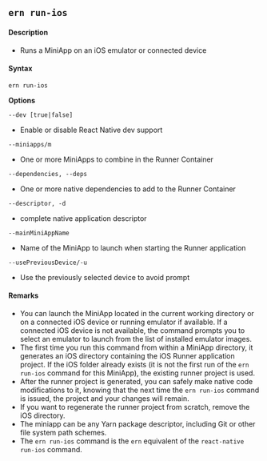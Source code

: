 ## `ern run-ios`

#### Description

* Runs a MiniApp on an iOS emulator or connected device  

#### Syntax

`ern run-ios`

**Options**  

 `--dev [true|false]`
 * Enable or disable React Native dev support
 
 `--miniapps/m`
 * One or more MiniApps to combine in the Runner Container
 
 `--dependencies, --deps`
 * One or more native dependencies to add to the Runner Container
 
 `--descriptor, -d`
 * complete native application descriptor
 
 `--mainMiniAppName`
 * Name of the MiniApp to launch when starting the Runner application
 
 `--usePreviousDevice/-u`
 * Use the previously selected device to avoid prompt

#### Remarks

* You can launch the MiniApp located in the current working directory or on a connected iOS device or running emulator if available. If a connected iOS device is not available, the command prompts you to select an emulator to launch from the list of installed emulator images.  
* The first time you run this command from within a MiniApp directory, it generates an iOS directory containing the iOS Runner application project. If the iOS folder already exists (it is not the first run of the `ern run-ios` command for this MiniApp), the existing runner project is used.  
* After the runner project is generated, you can safely make native code modifications to it, knowing that the next time the `ern run-ios` command is issued, the project and your changes will remain.  
* If you want to regenerate the runner project from scratch, remove the iOS directory.  
* The miniapp can be any Yarn package descriptor, including Git or other file system path schemes.  
* The `ern run-ios` command is the `ern` equivalent of the `react-native run-ios` command.
